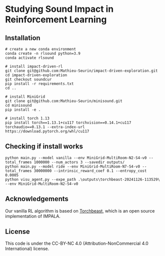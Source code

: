 # Studying Sound Impact in Reinforcement Learning

## Installation

```
# create a new conda environment
conda create -n rlsound python=3.9
conda activate rlsound

# install impact-driven-rl
git clone git@github.com:Mathieu-Seurin/impact-driven-exploration.git
cd impact-driven-exploration
git checkout soundcur
pip install -r requirements.txt
cd ..

# install MiniGrid
git clone git@github.com:Mathieu-Seurin/minisound.git
cd minisound
pip install -e .

# install torch 1.13
pip install torch==1.13.1+cu117 torchvision==0.14.1+cu117 torchaudio==0.13.1 --extra-index-url https://download.pytorch.org/whl/cu117
```

## Checking if install works

```
python main.py --model vanilla --env MiniGrid-MultiRoom-N2-S4-v0 --total_frames 1000000 --num_actors 3 --savedir outputs/
python main.py --model ride --env MiniGrid-MultiRoom-N7-S4-v0 --total_frames 30000000 --intrinsic_reward_coef 0.1 --entropy_cost 0.0005
python visu_agent.py --expe_path .\outputs\torchbeast-20241126-113529\ --env MiniGrid-MultiRoom-N2-S4-v0
```


## Acknowledgements
Our vanilla RL algorithm is based on [Torchbeast](https://github.com/facebookresearch/torchbeast), which is an open source implementation of IMPALA.

## License
This code is under the CC-BY-NC 4.0 (Attribution-NonCommercial 4.0 International) license.
